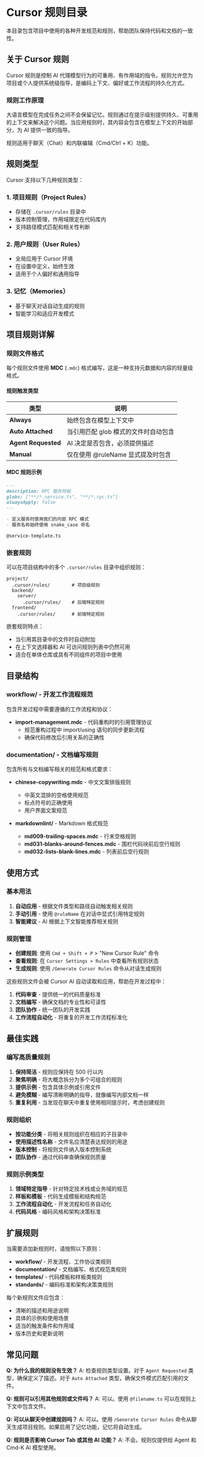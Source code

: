 # Cursor 规则目录

本目录包含项目中使用的各种开发规范和规则，帮助团队保持代码和文档的一致性。

## 关于 Cursor 规则

Cursor 规则是控制 AI 代理模型行为的可重用、有作用域的指令。规则允许您为项目或个人提供系统级指导，是编码上下文、偏好或工作流程的持久化方式。

### 规则工作原理

大语言模型在完成任务之间不会保留记忆。规则通过在提示级别提供持久、可重用的上下文来解决这个问题。当应用规则时，其内容会包含在模型上下文的开始部分，为 AI 提供一致的指导。

规则适用于聊天（Chat）和内联编辑（Cmd/Ctrl + K）功能。

## 规则类型

Cursor 支持以下几种规则类型：

### 1. 项目规则（Project Rules）

- 存储在 `.cursor/rules` 目录中
- 版本控制管理，作用域限定在代码库内
- 支持路径模式匹配和相关性判断

### 2. 用户规则（User Rules）  

- 全局应用于 Cursor 环境
- 在设置中定义，始终生效
- 适用于个人偏好和通用指导

### 3. 记忆（Memories）

- 基于聊天对话自动生成的规则
- 智能学习和适应开发模式

## 项目规则详解

### 规则文件格式

每个规则文件使用 **MDC** (`.mdc`) 格式编写，这是一种支持元数据和内容的轻量级格式。

#### 规则触发类型

| 类型 | 说明 |
|------|------|
| **Always** | 始终包含在模型上下文中 |
| **Auto Attached** | 当引用匹配 glob 模式的文件时自动包含 |
| **Agent Requested** | AI 决定是否包含，必须提供描述 |
| **Manual** | 仅在使用 @ruleName 显式提及时包含 |

#### MDC 规则示例

```markdown
---
description: RPC 服务样板
globs: ["**/*.service.ts", "**/*.rpc.ts"]
alwaysApply: false
---

- 定义服务时使用我们的内部 RPC 模式
- 服务名称始终使用 snake_case 命名

@service-template.ts
```

### 嵌套规则

可以在项目结构中的多个 `.cursor/rules` 目录中组织规则：

```
project/
  .cursor/rules/        # 项目级规则
  backend/
    server/
      .cursor/rules/    # 后端特定规则
  frontend/
    .cursor/rules/      # 前端特定规则
```

嵌套规则特点：

- 当引用其目录中的文件时自动附加
- 在上下文选择器和 AI 可访问规则列表中仍然可用
- 适合在单体仓库或具有不同组件的项目中使用

## 目录结构

### workflow/ - 开发工作流程规范

包含开发过程中需要遵循的工作流程和协议：

- **import-management.mdc** - 代码重构时的引用管理协议
  - 规范重构过程中 import/using 语句的同步更新流程
  - 确保代码修改后引用关系的正确性

### documentation/ - 文档编写规则

包含所有与文档编写相关的规范和格式要求：

- **chinese-copywriting.mdc** - 中文文案排版规则
  - 中英文混排的空格使用规范
  - 标点符号的正确使用
  - 用户界面文案规范

- **markdownlint/** - Markdown 格式规范
  - **md009-trailing-spaces.mdc** - 行末空格规则
  - **md031-blanks-around-fences.mdc** - 围栏代码块前后空行规则  
  - **md032-lists-blank-lines.mdc** - 列表前后空行规则

## 使用方式

### 基本用法

1. **自动应用** - 根据文件类型和路径自动触发相关规则
2. **手动引用** - 使用 `@ruleName` 在对话中显式引用特定规则
3. **智能建议** - AI 根据上下文智能推荐相关规则

### 规则管理

- **创建规则**: 使用 `Cmd + Shift + P` > "New Cursor Rule" 命令
- **查看规则**: 在 `Cursor Settings > Rules` 中查看所有规则状态
- **生成规则**: 使用 `/Generate Cursor Rules` 命令从对话生成规则

这些规则文件会被 Cursor AI 自动读取和应用，帮助在开发过程中：

1. **代码审查** - 提供统一的代码质量标准
2. **文档编写** - 确保文档的专业性和可读性
3. **团队协作** - 统一团队的开发实践
4. **工作流程自动化** - 将重复的开发工作流程标准化

## 最佳实践

### 编写高质量规则

1. **保持简洁** - 规则应保持在 500 行以内
2. **聚焦明确** - 将大概念拆分为多个可组合的规则
3. **提供示例** - 包含具体示例或引用文件
4. **避免模糊** - 编写清晰明确的指导，就像编写内部文档一样
5. **重复利用** - 当发现在聊天中重复使用相同提示时，考虑创建规则

### 规则组织

- **按功能分类** - 将相关规则组织在相应的子目录中
- **使用描述性名称** - 文件名应清楚表达规则的用途
- **版本控制** - 将规则文件纳入版本控制系统
- **团队协作** - 通过代码审查确保规则质量

### 规则示例类型

1. **领域特定指导** - 针对特定技术栈或业务域的规范
2. **样板和模板** - 代码生成模板和结构规范
3. **工作流程自动化** - 开发流程和任务自动化
4. **代码风格** - 编码风格和架构决策标准

## 扩展规则

当需要添加新规则时，请按照以下原则：

- **workflow/** - 开发流程、工作协议类规则
- **documentation/** - 文档编写、格式规范类规则
- **templates/** - 代码模板和样板类规则
- **standards/** - 编码标准和架构决策类规则

每个新规则文件应包含：

- 清晰的描述和用途说明
- 具体的示例和使用场景
- 适当的触发条件和作用域
- 版本历史和更新说明

## 常见问题

**Q: 为什么我的规则没有生效？**
A: 检查规则类型设置。对于 `Agent Requested` 类型，确保定义了描述。对于 `Auto Attached` 类型，确保文件模式匹配引用的文件。

**Q: 规则可以引用其他规则或文件吗？**
A: 可以。使用 `@filename.ts` 可以在规则上下文中包含文件。

**Q: 可以从聊天中创建规则吗？**
A: 可以。使用 `/Generate Cursor Rules` 命令从聊天生成项目规则。如果启用了记忆功能，记忆将自动生成。

**Q: 规则是否影响 Cursor Tab 或其他 AI 功能？**
A: 不会。规则仅提供给 Agent 和 Cmd-K AI 模型使用。
